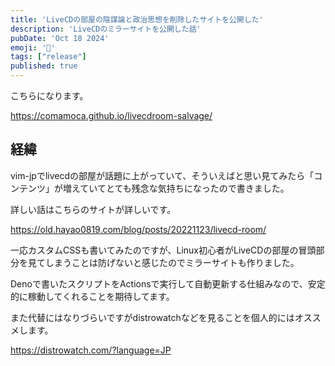 ```yaml
---
title: 'LiveCDの部屋の陰謀論と政治思想を削除したサイトを公開した'
description: 'LiveCDのミラーサイトを公開した話'
pubDate: 'Oct 18 2024'
emoji: '🦊'
tags: ["release"]
published: true
---
```


こちらになります。

https://comamoca.github.io/livecdroom-salvage/

## 経緯

vim-jpでlivecdの部屋が話題に上がっていて、そういえばと思い見てみたら「コンテンツ」が増えていてとても残念な気持ちになったので書きました。

詳しい話はこちらのサイトが詳しいです。

https://old.hayao0819.com/blog/posts/20221123/livecd-room/

一応カスタムCSSも書いてみたのですが、Linux初心者がLiveCDの部屋の冒頭部分を見てしまうことは防げないと感じたのでミラーサイトも作りました。

Denoで書いたスクリプトをActionsで実行して自動更新する仕組みなので、安定的に稼動してくれることを期待してます。

また代替にはなりづらいですがdistrowatchなどを見ることを個人的にはオススメします。

https://distrowatch.com/?language=JP
